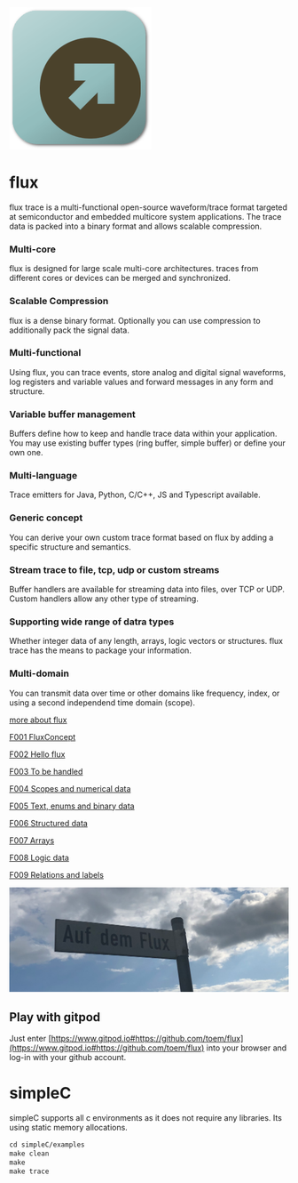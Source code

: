 <img src="flux.png" width="256px" >

# flux
flux trace is a multi-functional open-source waveform/trace format targeted at semiconductor and embedded multicore system applications. The trace data is packed into a binary format and allows scalable compression. 

### Multi-core
flux is designed for large scale multi-core architectures. traces from different cores or devices can be merged and synchronized.

### Scalable Compression
flux is a dense binary format. Optionally you can use compression to additionally pack the signal data.

### Multi-functional
Using flux, you can trace events, store analog and digital signal waveforms, log registers and variable values and forward messages in any form and structure.

### Variable buffer management
Buffers define how to keep and handle trace data within your application. You may use existing buffer types (ring buffer, simple buffer) or define your own one.

### Multi-language
Trace emitters for Java, Python, C/C++, JS and Typescript available.

### Generic concept

You can derive your own custom trace format based on flux by adding a specific structure and semantics.

### Stream trace to file, tcp, udp or custom streams

Buffer handlers are available for streaming data into files, over TCP or UDP. Custom handlers allow any other type of streaming.

### Supporting wide range of datra types

Whether integer data of any length, arrays, logic vectors or structures. flux trace has the means to package your information.

### Multi-domain

You can transmit data over time or other domains like frequency, index, or using a second independend time domain (scope).


[more about flux](https://toem.de/index.php/products/flux-trace)

[F001 FluxConcept](https://toem.de/index.php/resources/all-documents/187-fluxconcept)

[F002 Hello flux](https://toem.de/index.php/resources/all-documents/189-hello-flux)

[F003 To be handled](https://toem.de/index.php/resources/all-documents/190-to-be-handled)

[F004 Scopes and numerical data](https://toem.de/index.php/resources/all-documents/191-scopes-and-numeric-data)

[F005 Text, enums and binary data](https://toem.de/index.php/resources/all-documents/192-text-enumeration-and-binary-data)

[F006 Structured data](https://toem.de/index.php/resources/all-documents/193-structured-data)

[F007 Arrays](https://toem.de/index.php/resources/all-documents/194-flux-arrays)

[F008 Logic data](https://toem.de/index.php/resources/all-documents/195-logic-data)

[F009 Relations and labels](https://toem.de/index.php/resources/all-documents/196-relations-and-labels)

![flux](aufdemflux.png)

## Play with gitpod

Just enter [https://www.gitpod.io#https://github.com/toem/flux](https://www.gitpod.io#https://github.com/toem/flux) into your browser and log-in with your github account.

# simpleC
simpleC supports all c environments as it does not require any libraries. Its using static memory allocations.

    cd simpleC/examples
    make clean
    make
    make trace

